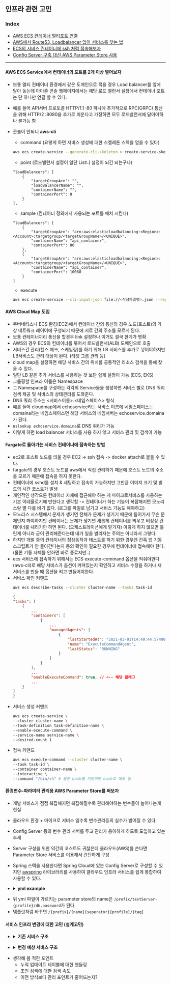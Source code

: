 ## 인프라 관련 고민

### Index
* [AWS ECS 컨테이너 멀티포트 연결](#AWS-ECS-Service에서-컨테이너의-포트를-2개-이상-열어보자)
* [AWS에서 Route53, Loadbalancer 없이 서비스를 찾는 법](#AWS-Cloud-Map-도입)
* [ECS의 서비스 컨테이너에 ssh 처럼 접속해보자](#Fargate로-돌아가는-서비스-컨테이너에-접속하는-방법)
* [Config Server 구축 대신 AWS Parameter Store 사용](#환경변수-파라미터-관리용-aws-parameter-store를-써보자)

---
#### AWS ECS Service에서 컨테이너의 포트를 2개 이상 열어보자

- 보통 멀티 컨테이너 환경에서 같은 도메인으로 묶을 경우 Load balancer를 앞에 달아 놓는데 아마존 콘솔 웹페이지에서는 해당 로드 밸런서 설정에서 컨테이너 포트는 단 하나만 연결 할 수 있다.

- 예를 들어 API서버 프로토콜 HTTP/1.1 :80 하나에 추가적으로 RPC(GRPC) 통신을 위해 HTTP/2 :8080을 추가로 띄운다고 가정하면 모두 로드밸런서에 달아야하나 불가능 함

- 콘솔이 안되니 **aws-cli**
    
    - command (요렇게 하면 서비스 생성에 대한 스켈레톤 스펙을 얻을 수 있다)
    ```bash
    aws ecs create-service --generate-cli-skeleton > create-service-skeleton.json
    ```
    - point (로드밸런서 설정이 일단 List니 설정이 되긴 되는구나)
    ```vim
    "loadBalancers": [
        {
            "targetGroupArn": "",
            "loadBalancerName": "",
            "containerName": "",
            "containerPort": 0
        }
    ],
    ```
    - sample (컨테이너 정의에서 사용되는 포트를 매치 시킨다)
    ```vim
    "loadBalancers": [
        {
            "targetGroupArn": "arn:aws:elasticloadbalancing:<Region>:<Account>:targetgroup/<targetGroupName>/<UNIQUE>",
            "containerName": "api_container",
            "containerPort": 80
        },
        {
            "targetGroupArn": "arn:aws:elasticloadbalancing:<Region>:<Account>:targetgroup/<targetGroupName>/<UNIQUE>",
            "containerName": "api_container",
            "containerPort": 10080
        }
    ]
    ```
    - execute
    ```bash
    aws ecs create-service --cli-input-json file://<작성파일명>.json --region <리전>
    ```
#### AWS Cloud Map 도입
- 쿠버네티스나 ECS 환경(EC2)에서 컨테이너 간의 통신의 경우 노드(호스트)의 가상 네트워크 레이어에 구성되기 때문에 서로 간의 주소를 모르게 된다.
- 보통 컨테이너끼리 통신을 할경우 link 설정하나 이거도 결국 한계가 명확
- AWS의 경우 ECS의 컨테이너를 묶어서 로드밸런서(ALB) 도메인으로 호출
- 서비스간 관리(헬스 체크, 스케일링)를 하기 위해 LB 서비스를 추가로 넣어야하지만 LB서비스도 관리 대상이 된다. (타겟 그룹 관리 등)
- cloud map을 설정하면 해당 서비스 간의 위치를 공통적인 리소스 검색을 통해 찾을 수 있다.
- 일단 LB 같은 추가 서비스를 사용하는 것 보단 쉽게 설정이 가능 (ECS, EKS)
- 그룹핑할 인프라 이름은 Namespace
- 그 Namespace를 구성하는 각각의 Service들을 생성하면 서비스 별로 DNS 쿼리검색 제공 및 서비스의 상태관리를 도와준다.
- DNS 쿼리 주소는 <서비스이름>.<네임스페이스> 형식
- 예를 들어 cloudmap에서 echoservice라는 서비스 이름에 네임스페이스는 domaina라는 네임스페이스면 해당 서비스의 네임서버는 echoservice.domaina가 된다.
- `nslookup echoservice.domaina`로 DNS 쿼리가 가능
- 이렇게 하면 load balancer 서비스를 사용 하지 않고 서비스 관리 및 검색이 가능

#### Fargate로 돌아가는 서비스 컨테이너에 접속하는 방법
- ec2로 호스트 노드를 띄울 경우 EC2 -> ssh 접속 -> docker attach로 붙을 수 있다.
- fargate의 경우 호스트 노드를 aws에서 직접 관리하기 때문에 호스트 노드의 주소를 모르기 때문에 접속을 하지 못한다.
- 컨테이너에 sshd를 설치 & 세팅하고 접속이 가능하지만 그만큼 이미지 크기 및 빌드의 시간 코스트가 발생
- 개인적인 생각으론 컨테이너 자체에 접근해야 하는 게 마이크로서비스를 사용하는 기본 이데올로기에 반한다고 생각함 -> 컨테이너가 하는 기능이 복잡해지면 모노리스랑 별 다를 바가 없다. (로그를 파일로 남기고 서비스 기능도 해야하고)
- 모노리스 시스템에서 문제가 생기면 전체가 문제가 생기기 때문에 들어가서 무슨 문제인지 봐야하지만 컨테이너는 문제가 생기면 새롭게 컨테이너를 띄우고 비정상 컨테이너를 내리기만 하면 된다. (오케스트레이션에게 맡기자) 이렇게 하지 않으면 틀린게 아니라 굳이 관리해준다는데 내가 일을 벌리자는 주의는 아니라서 그렇다.
- 하지만 개발 중의 컨테이너의 정상동작과 테스트를 하기 위한 경우엔 간혹 앱 기동 스크립트가 안 돌아간다는지 등의 확인이 필요한 경우에 컨테이너에 접속해야 한다. (물론 기동 자체를 안하면 바로 종료지만..)
- ecs 서비스에 접속하기 위해서는 ECS execute-command 옵션을 켜줘야한다 (aws-cli)로 해당 서비스가 옵션이 켜져있는지 확인하고 서비스 수정을 하거나 새 서비스를 만들 때 옵션을 켜고 만들어야한다.
- 서비스 확인 커맨드
    ```bash
    aws ecs describe-tasks --cluster cluster-name --tasks task-id
    ```
    ```json
    {
    "tasks": [
        {
            ...
            "containers": [
                {
                    ...
                    "managedAgents": [
                        {
                            "lastStartedAt": "2021-03-01T14:49:44.574000-06:00",
                            "name": "ExecuteCommandAgent",
                            "lastStatus": "RUNNING"
                        }
                    ]
                }
            ],
            ...
            "enableExecuteCommand": true, // <-- 해당 플래그
            ...
        }
    ]
    }
    ```
- 서비스 생성 커맨드
    ```bash
    aws ecs create-service \
    --cluster cluster-name \
    --task-definition task-definition-name \
    --enable-execute-command \
    --service-name service-name \
    --desired-count 1
    ```
- 접속 커맨드
    ```bash
    aws ecs execute-command --cluster cluster-name \
    --task task-id \
    --container container-name \
    --interactive \
    --command "/bin/sh" # 물론 bash를 지원하면 bash로 해도 됨
    ```

#### 환경변수-파라미터 관리용 AWS Parameter Store를 써보자
- 개발 서비스가 점점 복잡해지면 복잡해질수록 관리해야하는 변수들이 늘어나는게 현실
- 클라우드 환경 + 마이크로 서비스 일수록 변수관리등의 실수가 벌어질 수 있다.
- Config Server 등의 변수 관리 서버를 두고 관리가 용이하게 하도록 도입하고 있는 추세
- Server 구성을 위한 약간의 코스트도 귀찮은데 클라우드(AWS)를 쓴다면 Parameter Store 서비스를 이용해서 간단하게 구성
- Spring 스택을 사용한다면 Spring Cloud에 있는 Config Server로 구성할 수 있지만 [awspring](https://docs.awspring.io/spring-cloud-aws/docs/2.4.1/reference/html/index.html#integrating-your-spring-cloud-application-with-the-aws-parameter-store) 라이브러리를 사용하여 클라우드 인프라 서비스를 쉽게 통합하여 사용할 수 있다.
- <details><summary><b>yml example</b></summary>

    ```yml
    aws:
    paramstore:
        prefix: /prefix  # 파라미터 prefix
        fail-fast: true  # 못 가져오면 기동 실패
        profile-separator: "-" # 이름과 프로파일을 나누는 seperator
        name: testServer # 이름
    spring:    
    application:
        name: testServer
    config:
        activate:
          on-profile: <profile>
        import: "aws-parameterstore:" #파라미터스토어에서 import 받겠다
    datasource:
        driver-class-name: com.mysql.cj.jdbc.Driver
        url: <DatasourceURI>
        username: <USERNAME>
        password: ${db.password}
    ```
</details>

- 위 yml 파일이 가르키는 parameter store의 name은 `/prefix/testServer-{profile}/db.password`가 된다
- 템플릿처럼 바꾸면 `/{prefix}/{name}{seperator}{profile}/{tag}`

#### 서비스 인프라 변경에 대한 고민 (설계고민)
- <details><summary><b>기존 서비스 구조</b></summary> 
    
    ![image](https://user-images.githubusercontent.com/10514403/207530389-f6eb9ffb-edc0-450f-8839-a2dad29353f8.png)
    - 키 기준의 데이터를 만들어 주기 위해 테이블을 분할하여 생성 하는 작업이 있다.
    - 각 서비스 마다 필요로 하는 고정 된 데이터 셋을 넣어주고 조회하도록 하기 때문에 비슷한 방식을 고반복하는 구조 (생산성이 없는 작업 코스트)
    - 데이터 확장의 유연성이 떨어지는 것 같음 -> pivot하는 테이블이 늘어난다 or 줄어든다.
</details>
    
- <details><summary><b>변경 예상 서비스 구조</b></summary> 
    
    ![image](https://user-images.githubusercontent.com/10514403/207531059-6febfa3b-e593-4b00-82b5-8ef30aec29f9.png)
    - 검색 엔진에 데이터를 집어 넣고 직접 데이터를 검색 할 수 있도록
    - 분산처리 결과 데이터와 검색 데이터를 분리 (유효 데이터, 정크 데이터 필터링 / 정제된 데이터를 다양한 관점으로 검색 )
</details>

- 생각해 봄 직한 포인트
    - 누적 업데이트 테이블에 대한 핸들링
    - 조인 검색에 대한 검색 속도
    - 이전 방식보다 관리 포인트가 줄어드는지?
